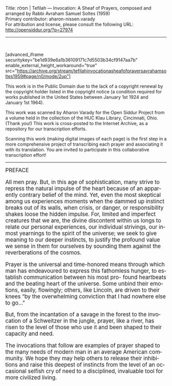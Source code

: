 <html>
<head></head>
<body>
Title: תפלה | Tefilah ⁠— Invocation: A Sheaf of Prayers, composed and arranged by Rabbi Avraham Samuel Soltes (1959)<br />
Primary contributor: aharon-nissen.varady<br />
For attribution and license, please consult the following URL: <a href="http://opensiddur.org/?p=27974">http://opensiddur.org/?p=27974</a>
<p />
<hr />

&nbsp;

[advanced_iframe securitykey="be1d939e6a1b36109171c7d5503b34cf9147aa7b" enable_external_height_workaround="true" src="https://archive.org/stream/tefilahinvocationasheafofprayersavrahamsoltes1959#page/n0/mode/2up"]

This work is in the Public Domain due to the lack of a copyright renewal by the copyright holder listed in the copyright notice (a condition required for works published in the United States between January 1st 1924 and January 1st 1964).

This work was scanned by Aharon Varady for the Open Siddur Project from a volume held in the collection of the HUC Klau Library, Cincinnati, Ohio. (Thank you!) This work is cross-posted to the Internet Archive, as a repository for our transcription efforts.

Scanning this work (making digital images of each page) is the first step in a more comprehensive project of transcribing each prayer and associating it with its translation. You are invited to participate in this collaborative transcription effort!

<hr />

<div class="english" lang="en" style="font-size: 1.2em;">
PREFACE 


All men pray. But, in this age of sophistication, many strive to repress the natural impulse of the heart because of an apparently contrary belief of the mind. Yet, even the most skeptical among us experiences moments when the dammed up instinct breaks out of its walls, when crisis, or danger, or responsibility shakes loose the hidden impulse. For, limited and imperfect creatures that we are, the divine discontent within us longs to relate our personal experiences, our individual strivings, our inmost yearnings to the spirit of the universe; we seek to give meaning to our deeper instincts, to justify the profound value we sense in them for ourselves by sounding them against the reverberations of the cosmos. 

Prayer is the universal and time-honored means through which man has endeavoured to express this fathomless hunger, to establish communication between his most pro- found heartbeats and the beating heart of the universe. Some unbind their emotions, easily, flowingly; others, like Lincoln, are driven to their knees “by the overwhelming conviction that I had nowhere else to go..."

But, from the incantation of a savage in the forest to the invocation of a Schweitzer in the jungle, prayer, like a river, has risen to the level of those who use it and been shaped to their capacity and need. 

The invocations that follow are examples of prayer shaped to the many needs of modern man in an average American community. We hope they may help others to release their inhibitions and raise this deepest of instincts from the level of an occasional selfish cry of need to a disciplined, invaluable tool for more civilized living. 
</div>

&nbsp;
</body>
</html>